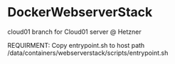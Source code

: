 # DockerWebserverStack

cloud01 branch for Cloud01 server @ Hetzner

REQUIRMENT: Copy entrypoint.sh to host path /data/containers/webserverstack/scripts/entrypoint.sh

